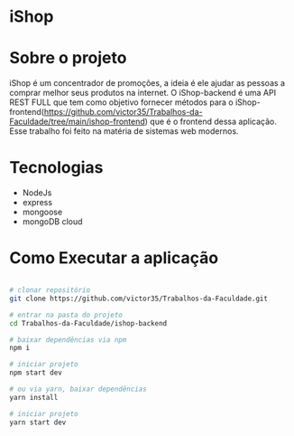 # iShop

# Sobre o projeto
iShop é um concentrador de promoções, a ideia é ele ajudar as pessoas a comprar melhor seus produtos na internet. O iShop-backend é uma API REST FULL
que tem como objetivo fornecer métodos para o 
iShop-frontend(https://github.com/victor35/Trabalhos-da-Faculdade/tree/main/ishop-frontend) que é o frontend dessa aplicação. 
Esse trabalho foi feito na matéria de sistemas web modernos.

# Tecnologias
- NodeJs
- express
- mongoose
- mongoDB cloud

# Como Executar a aplicação
```bash

# clonar repositório
git clone https://github.com/victor35/Trabalhos-da-Faculdade.git

# entrar na pasta do projeto
cd Trabalhos-da-Faculdade/ishop-backend

# baixar dependências via npm
npm i

# iniciar projeto
npm start dev

# ou via yarn, baixar dependências
yarn install

# iniciar projeto
yarn start dev

```
